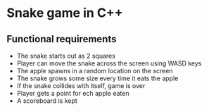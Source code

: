 # Snake game in C++

## Functional requirements
* The snake starts out as 2 squares
* Player can move the snake across the screen using WASD keys
* The apple spawns in a random location on the screen
* The snake grows some size every time it eats the apple
* If the snake collides with itself, game is over
* Player gets a point for ech apple eaten
* A scoreboard is kept
